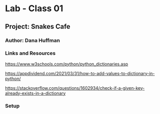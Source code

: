 # Lab - Class 01

## Project: Snakes Cafe

### Author: Dana Huffman

### Links and Resources

https://www.w3schools.com/python/python_dictionaries.asp

https://appdividend.com/2021/03/31/how-to-add-values-to-dictionary-in-python/

https://stackoverflow.com/questions/1602934/check-if-a-given-key-already-exists-in-a-dictionary

### Setup
